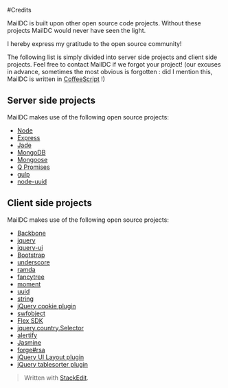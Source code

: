 #Credits

MailDC is built upon other open source code projects. Without these projects MailDC would never have seen the light. 

I hereby express my gratitude to the open source community! 

The following list is simply divided into server side projects and client side projects. Feel free to contact MailDC if we forgot your project! (our excuses in advance, sometimes the most obvious is forgotten : did I mention this, MailDC is written in [CoffeeScript](http://coffeescript.org/) !)



Server side projects
-------

MailDC makes use of the following open source projects:

 - [Node](http://nodejs.org/)
 - [Express](http://expressjs.com/)
 - [Jade](http://jade-lang.com/)
 - [MongoDB](http://www.mongodb.org/)
 - [Mongoose](http://mongoosejs.com/)
 - [Q Promises](http://documentup.com/kriskowal/q/)
 - [gulp](http://gulpjs.com/)
 - [node-uuid](https://github.com/broofa/node-uuid)




Client side projects
--------------------

 MailDC makes use of the following open source projects:

 - [Backbone](http://backbonejs.org/)
 - [jquery](http://jquery.com/)
 - [jquery-ui](http://jqueryui.com/)
 - [Bootstrap](http://getbootstrap.com/)
 - [underscore](http://underscorejs.org/)
 - [ramda](http://ramda.github.io/ramdocs/docs/)
 - [fancytree](http://wwwendt.de/tech/fancytree/demo/)
 - [moment](http://momentjs.com/)
 - [uuid](https://github.com/broofa/node-uuid)
 - [string](http://stringjs.com/)
 - [jQuery cookie plugin](https://github.com/carhartl/jquery-cookie)
 - [swfobject](https://code.google.com/p/swfobject/)
 - [Flex SDK](http://www.adobe.com/devnet/flex/flex-sdk-download.html)
 - [jquery.country.Selector](http://sourceforge.net/projects/jquerycountryse/)
 - [alertify](http://fabien-d.github.io/alertify.js/)
 - [Jasmine](http://jasmine.github.io/)
 -  [forge#rsa](http://point-at-infinity.org/jsaes/)
 - [jQuery UI Layout plugin](http://plugins.jquery.com/layout/)
 - [jQuery tablesorter plugin](http://tablesorter.com/docs/)


> Written with [StackEdit](https://stackedit.io/).